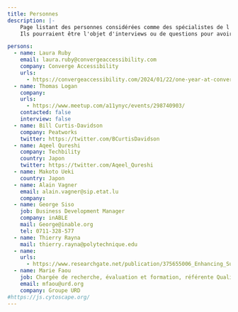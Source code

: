```yaml
---
title: Personnes
description: |-
    Page listant des personnes considérées comme des spécialistes de l'accessibilité.
    Ils pourraient être l'objet d'interviews ou de questions pour avoir une meilleure vision sur les terrains.

persons:
  - name: Laura Ruby
    email: laura.ruby@convergeaccessibility.com 
    company: Converge Accessibility
    urls:
      - https://convergeaccessibility.com/2024/01/22/one-year-at-converge/
  - name: Thomas Logan
    company: 
    urls:
      - https://www.meetup.com/a11ynyc/events/298740903/
    contacted: false
    interview: false
  - name: Bill Curtis-Davidson
    company: Peatworks
    twitter: https://twitter.com/BCurtisDavidson
  - name: Aqeel Qureshi
    company: Techbility
    country: Japon
    twitter: https://twitter.com/Aqeel_Qureshi
  - name: Makoto Ueki
    country: Japon
  - name: Alain Vagner
    email: alain.vagner@sip.etat.lu
    company: 
  - name: George Siso 
    job: Business Development Manager
    company: inABLE 
    mail: George@inable.org 
    tel: 0711-328-577
  - name: Thierry Rayna
    mail: thierry.rayna@polytechnique.edu
  - name: 
    urls:
      - https://www.researchgate.net/publication/375655006_Enhancing_Sustainability_through_Accessible_Health_Platforms_A_Scoping_Review
  - name: Marie Faou
    job: Chargée de recherche, évaluation et formation, référente Qualité & Redevabilité (depuis 2021) 
    email: mfaou@urd.org
    company: Groupe URD
#https://js.cytoscape.org/
---
```


